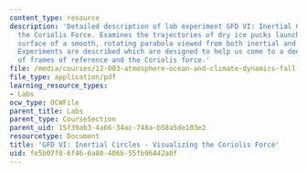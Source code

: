 ```yaml
---
content_type: resource
description: 'Detailed description of lab experiment GFD VI: Inertial Circles - Visualizing
  the Coriolis Force. Examines the trajectories of dry ice pucks launched over the
  surface of a smooth, rotating parabola viewed from both inertial and rotating frames.
  Experiments are described which are designed to help us come to a deeper understanding
  of frames of reference and the Coriolis force.'
file: /media/courses/12-003-atmosphere-ocean-and-climate-dynamics-fall-2008/fe5b07f06f466a80406b55fb96442a0f_inertial_circle.pdf
file_type: application/pdf
learning_resource_types:
- Labs
ocw_type: OCWFile
parent_title: Labs
parent_type: CourseSection
parent_uid: 15f39ab3-4a66-34ac-748a-b58a5de103e2
resourcetype: Document
title: 'GFD VI: Inertial Circles - Visualizing the Coriolis Force'
uid: fe5b07f0-6f46-6a80-406b-55fb96442a0f
---
```

